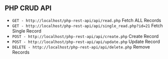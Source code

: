 ## PHP CRUD API
* `GET - http://localhost/php-rest-api/api/read.php` Fetch ALL Records
* `GET - http://localhost/php-rest-api/api/single_read.php?id=21` Fetch Single Record
* `POST - http://localhost/php-rest-api/api/create.php` Create Record
* `POST - http://localhost/php-rest-api/api/update.php` Update Record
* `DELETE - http://localhost/php-rest-api/api/delete.php` Remove Records
